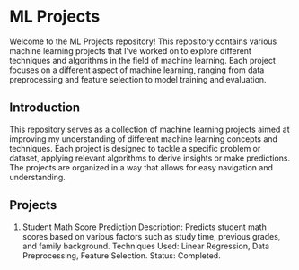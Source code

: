 # ML Projects
Welcome to the ML Projects repository! This repository contains various machine learning projects that I've worked on to explore different techniques and algorithms in the field of machine learning. Each project focuses on a different aspect of machine learning, ranging from data preprocessing and feature selection to model training and evaluation.

## Introduction
This repository serves as a collection of machine learning projects aimed at improving my understanding of different machine learning concepts and techniques. Each project is designed to tackle a specific problem or dataset, applying relevant algorithms to derive insights or make predictions. The projects are organized in a way that allows for easy navigation and understanding.

## Projects
1. Student Math Score Prediction
Description: Predicts student math scores based on various factors such as study time, previous grades, and family background.
Techniques Used: Linear Regression, Data Preprocessing, Feature Selection.
Status: Completed.
